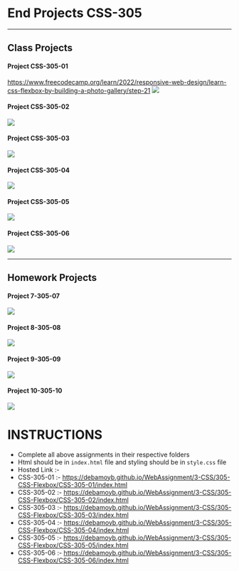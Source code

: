 # End Projects CSS-305

<hr>

## Class Projects

#### Project CSS-305-01

https://www.freecodecamp.org/learn/2022/responsive-web-design/learn-css-flexbox-by-building-a-photo-gallery/step-21
<img src="images/freecodecamp_flex.png">

#### Project CSS-305-02

<img src="images/Calculator.png">

#### Project CSS-305-03

<img src="images/Flex2_cards.png">

#### Project CSS-305-04

<img src="images/flipkart_navbar.png">

#### Project CSS-305-05

<img src="images/game.png.png">

#### Project CSS-305-06

<img src="images/linkedin_landingpage.png">

<hr>

## Homework Projects

#### Project 7-305-07

<img src="images/boat.png">

#### Project 8-305-08

<img src="images/whiskers.in.png">

#### Project 9-305-09

<img src="images/solesearchindia.png">

#### Project 10-305-10

<img src="images/almamaterstore.png">


# INSTRUCTIONS
- Complete all above assignments in their respective folders
- Html should be in ```index.html``` file and styling should be in ```style.css``` file
- Hosted Link :- 
- CSS-305-01 :- https://debamoyb.github.io/WebAssignment/3-CSS/305-CSS-Flexbox/CSS-305-01/index.html
- CSS-305-02 :- https://debamoyb.github.io/WebAssignment/3-CSS/305-CSS-Flexbox/CSS-305-02/index.html
- CSS-305-03 :- https://debamoyb.github.io/WebAssignment/3-CSS/305-CSS-Flexbox/CSS-305-03/index.html
- CSS-305-04 :- https://debamoyb.github.io/WebAssignment/3-CSS/305-CSS-Flexbox/CSS-305-04/index.html
- CSS-305-05 :- https://debamoyb.github.io/WebAssignment/3-CSS/305-CSS-Flexbox/CSS-305-05/index.html
- CSS-305-06 :- https://debamoyb.github.io/WebAssignment/3-CSS/305-CSS-Flexbox/CSS-305-06/index.html